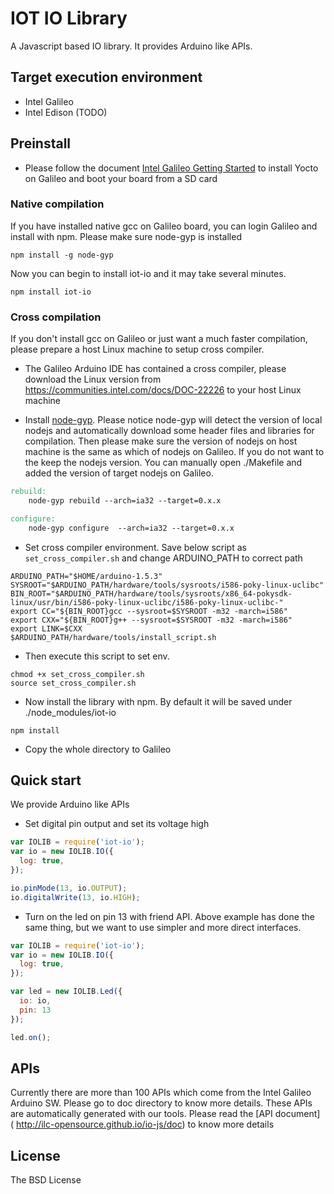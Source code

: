 # IOT IO Library

A Javascript based IO library. It provides Arduino like APIs.

## Target execution environment

* Intel Galileo
* Intel Edison (TODO) 

## Preinstall

* Please follow the document [Intel Galileo Getting Started](https://communities.intel.com/docs/DOC-22796) to install Yocto on Galileo and boot your board from a SD card

### Native compilation

If you have installed native gcc on Galileo board, you can login Galileo and install with npm. Please make sure node-gyp is installed

```shell
npm install -g node-gyp
```

Now you can begin to install iot-io and it may take several minutes.

```shell
npm install iot-io
```

### Cross compilation

If you don't install gcc on Galileo or just want a much faster compilation, please prepare a host Linux machine to setup cross compiler. 

* The Galileo Arduino IDE has contained a cross compiler, please download the Linux version from https://communities.intel.com/docs/DOC-22226 to your host Linux machine

* Install [node-gyp](https://github.com/TooTallNate/node-gyp). Please notice node-gyp will detect the version of local nodejs and automatically download some header files and libraries for compilation. Then please make sure the version of nodejs on host machine is the same as which of nodejs on Galileo. If you do not want to the keep the nodejs version. You can manually open ./Makefile and added the version of target nodejs on Galileo.

```makefile
rebuild:
    node-gyp rebuild --arch=ia32 --target=0.x.x

configure:
    node-gyp configure  --arch=ia32 --target=0.x.x
```


* Set cross compiler environment. Save below script as `set_cross_compiler.sh` and change ARDUINO_PATH to correct path

```shell
ARDUINO_PATH="$HOME/arduino-1.5.3"
SYSROOT="$ARDUINO_PATH/hardware/tools/sysroots/i586-poky-linux-uclibc"
BIN_ROOT="$ARDUINO_PATH/hardware/tools/sysroots/x86_64-pokysdk-linux/usr/bin/i586-poky-linux-uclibc/i586-poky-linux-uclibc-"
export CC="${BIN_ROOT}gcc --sysroot=$SYSROOT -m32 -march=i586"
export CXX="${BIN_ROOT}g++ --sysroot=$SYSROOT -m32 -march=i586"
export LINK=$CXX
$ARDUINO_PATH/hardware/tools/install_script.sh
```

* Then execute this script to set env.

```shell
chmod +x set_cross_compiler.sh
source set_cross_compiler.sh
```

* Now install the library with npm. By default it will be saved under ./node_modules/iot-io

```shell
npm install 
```

* Copy the whole directory to Galileo

## Quick start

We provide Arduino like APIs

* Set digital pin output and set its voltage high

```javascript
var IOLIB = require('iot-io');
var io = new IOLIB.IO({
  log: true,
});

io.pinMode(13, io.OUTPUT);
io.digitalWrite(13, io.HIGH);
```

* Turn on the led on pin 13 with friend API. Above example has done the same thing, but we want to use simpler and more direct interfaces.

```javascript
var IOLIB = require('iot-io');
var io = new IOLIB.IO({
  log: true,
});

var led = new IOLIB.Led({
  io: io,
  pin: 13
});

led.on();
```  

## APIs

Currently there are more than 100 APIs which come from the Intel Galileo Arduino SW. Please go to doc directory to know more details. These APIs are automatically generated with our tools. Please read the [API document] ( http://ilc-opensource.github.io/io-js/doc) to know more details

## License

The BSD License
